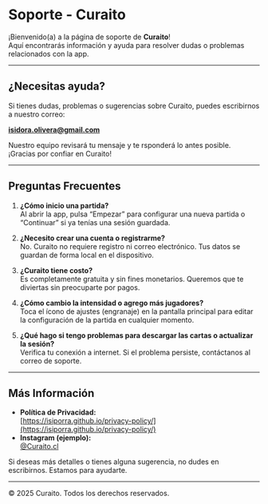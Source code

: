 # Soporte - Curaito

¡Bienvenido(a) a la página de soporte de **Curaito**!  
Aquí encontrarás información y ayuda para resolver dudas o problemas relacionados con la app.

---

## ¿Necesitas ayuda?

Si tienes dudas, problemas o sugerencias sobre Curaito, puedes escribirnos a nuestro correo:

**[isidora.olivera@gmail.com](mailto:isidora.olivera@gmail.com)**

Nuestro equipo revisará tu mensaje y te rsponderá lo antes posible. ¡Gracias por confiar en Curaito!

---

## Preguntas Frecuentes

1. **¿Cómo inicio una partida?**  
   Al abrir la app, pulsa “Empezar” para configurar una nueva partida o “Continuar” si ya tenías una sesión guardada.

2. **¿Necesito crear una cuenta o registrarme?**  
   No. Curaito no requiere registro ni correo electrónico. Tus datos se guardan de forma local en el dispositivo.

3. **¿Curaito tiene costo?**  
   Es completamente gratuita y sin fines monetarios. Queremos que te diviertas sin preocuparte por pagos.

4. **¿Cómo cambio la intensidad o agrego más jugadores?**  
   Toca el ícono de ajustes (engranaje) en la pantalla principal para editar la configuración de la partida en cualquier momento.

5. **¿Qué hago si tengo problemas para descargar las cartas o actualizar la sesión?**  
   Verifica tu conexión a internet. Si el problema persiste, contáctanos al correo de soporte.

---

## Más Información

- **Política de Privacidad:**  
  [https://isiporra.github.io/privacy-policy/](https://isiporra.github.io/privacy-policy/)  
- **Instagram (ejemplo):**  
  [@Curaito.cl](https://instagram.com/Curaito.cl)  

Si deseas más detalles o tienes alguna sugerencia, no dudes en escribirnos. Estamos para ayudarte.

---

© 2025 Curaito. Todos los derechos reservados.
